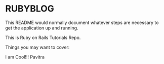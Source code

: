# RUBYBLOG

This README would normally document whatever steps are necessary to get the
application up and running.

This is Ruby on Rails Tutorials Repo.

Things you may want to cover:

I am Cool!!! 
Pavitra